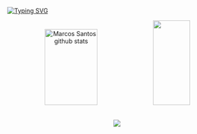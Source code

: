 

[![Typing SVG](https://readme-typing-svg.herokuapp.com/?color=008CC1&size=30&center=true&vCenter=true&width=1000&lines=Hi,+I'm+Marcos+Santos;Be+Welcome!+:%29)](https://git.io/typing-svg)



<div align="center">  
  <img width="49%" height="175px" src="https://github-readme-stats.vercel.app/api?username=m-Daniel007&show_icons=true&count_private=true&hide_border=true&title_color=008CC1&icon_color=008CC1&text_color=2F4853&bg_color=0d1117" alt="Marcos Santos github stats" /> 
  <img width="41%" height="195px" src="https://github-readme-stats.vercel.app/api/top-langs/?username=m-Daniel007&layout=compact&hide_border=true&title_color=008CC1&text_color=2F4853&bg_color=0d1117" />
</div>

<br> 
<p align="center">
  <img src="https://github-profile-trophy.vercel.app/?username=m-Daniel007&theme=dracula&row=2&no-bg=true&column=3&margin-w=15&margin-h=15" />
</p>
